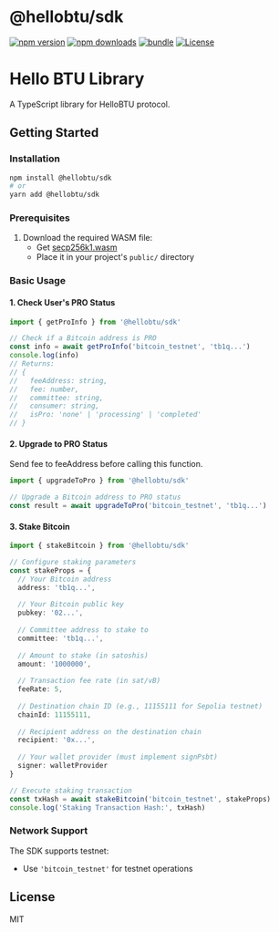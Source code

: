 # @hellobtu/sdk

[![npm version][npm-version-src]][npm-version-href]
[![npm downloads][npm-downloads-src]][npm-downloads-href]
[![bundle][bundle-src]][bundle-href]
[![License][license-src]][license-href]

# Hello BTU Library

A TypeScript library for HelloBTU protocol.

## Getting Started

### Installation

```bash
npm install @hellobtu/sdk
# or
yarn add @hellobtu/sdk
```

### Prerequisites

1. Download the required WASM file:
   - Get [secp256k1.wasm](./assets/secp256k1.wasm)
   - Place it in your project's `public/` directory

### Basic Usage

#### 1. Check User's PRO Status
```typescript
import { getProInfo } from '@hellobtu/sdk'

// Check if a Bitcoin address is PRO
const info = await getProInfo('bitcoin_testnet', 'tb1q...')
console.log(info)
// Returns:
// {
//   feeAddress: string,
//   fee: number,
//   committee: string,
//   consumer: string,
//   isPro: 'none' | 'processing' | 'completed'
// }
```

#### 2. Upgrade to PRO Status

Send fee to feeAddress before calling this function.

```typescript
import { upgradeToPro } from '@hellobtu/sdk'

// Upgrade a Bitcoin address to PRO status
const result = await upgradeToPro('bitcoin_testnet', 'tb1q...')
```

#### 3. Stake Bitcoin
```typescript
import { stakeBitcoin } from '@hellobtu/sdk'

// Configure staking parameters
const stakeProps = {
  // Your Bitcoin address
  address: 'tb1q...', 
  
  // Your Bitcoin public key
  pubkey: '02...', 
  
  // Committee address to stake to
  committee: 'tb1q...', 
  
  // Amount to stake (in satoshis)
  amount: '1000000',
  
  // Transaction fee rate (in sat/vB)
  feeRate: 5,
  
  // Destination chain ID (e.g., 11155111 for Sepolia testnet)
  chainId: 11155111,
  
  // Recipient address on the destination chain
  recipient: '0x...',
  
  // Your wallet provider (must implement signPsbt)
  signer: walletProvider
}

// Execute staking transaction
const txHash = await stakeBitcoin('bitcoin_testnet', stakeProps)
console.log('Staking Transaction Hash:', txHash)
```

### Network Support

The SDK supports testnet:
- Use `'bitcoin_testnet'` for testnet operations

## License

MIT

<!-- Badges -->

[npm-version-src]: https://img.shields.io/npm/v/@hellobtu/sdk?style=flat&colorA=080f12&colorB=1fa669
[npm-version-href]: https://npmjs.com/package/@hellobtu/sdk
[npm-downloads-src]: https://img.shields.io/npm/dm/@hellobtu/sdk?style=flat&colorA=080f12&colorB=1fa669
[npm-downloads-href]: https://npmjs.com/package/@hellobtu/sdk
[bundle-src]: https://img.shields.io/bundlephobia/minzip/@hellobtu/sdk?style=flat&colorA=080f12&colorB=1fa669&label=minzip
[bundle-href]: https://bundlephobia.com/result?p=@hellobtu/sdk
[license-src]: https://img.shields.io/github/license/HelloBTU/sdk.svg?style=flat&colorA=080f12&colorB=1fa669
[license-href]: https://github.com/HelloBTU/sdk/blob/main/LICENSE
